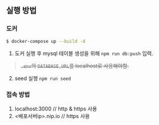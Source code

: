 ## 실행 방법

### 도커

```bash
$ docker-compose up --build -d
```

1. 도커 실행 후 mysql 테이블 생성을 위해 `npm run db:push` 입력.

> ~~`.env`의 `DATABASE_URL`를 localhost로 사용해야함.~~

2. seed 실행 `npm run seed`

### 접속 방법

1. localhost:3000 // http & https 사용
2. <배포서버ip>.nip.io // https 사용
